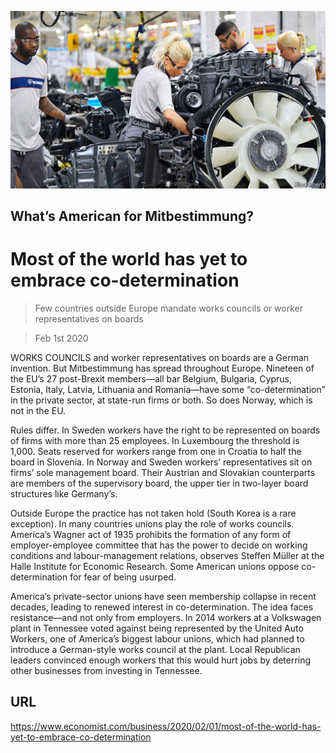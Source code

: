 ![](./images/20200201_WBP002_0.jpg)

## What’s American for Mitbestimmung?

# Most of the world has yet to embrace co-determination

> Few countries outside Europe mandate works councils or worker representatives on boards

> Feb 1st 2020

WORKS COUNCILS and worker representatives on boards are a German invention. But Mitbestimmung has spread throughout Europe. Nineteen of the EU’s 27 post-Brexit members—all bar Belgium, Bulgaria, Cyprus, Estonia, Italy, Latvia, Lithuania and Romania—have some “co-determination” in the private sector, at state-run firms or both. So does Norway, which is not in the EU.

Rules differ. In Sweden workers have the right to be represented on boards of firms with more than 25 employees. In Luxembourg the threshold is 1,000. Seats reserved for workers range from one in Croatia to half the board in Slovenia. In Norway and Sweden workers’ representatives sit on firms’ sole management board. Their Austrian and Slovakian counterparts are members of the supervisory board, the upper tier in two-layer board structures like Germany’s.

Outside Europe the practice has not taken hold (South Korea is a rare exception). In many countries unions play the role of works councils. America’s Wagner act of 1935 prohibits the formation of any form of employer-employee committee that has the power to decide on working conditions and labour-management relations, observes Steffen Müller at the Halle Institute for Economic Research. Some American unions oppose co-determination for fear of being usurped.

America’s private-sector unions have seen membership collapse in recent decades, leading to renewed interest in co-determination. The idea faces resistance—and not only from employers. In 2014 workers at a Volkswagen plant in Tennessee voted against being represented by the United Auto Workers, one of America’s biggest labour unions, which had planned to introduce a German-style works council at the plant. Local Republican leaders convinced enough workers that this would hurt jobs by deterring other businesses from investing in Tennessee.

## URL

https://www.economist.com/business/2020/02/01/most-of-the-world-has-yet-to-embrace-co-determination
